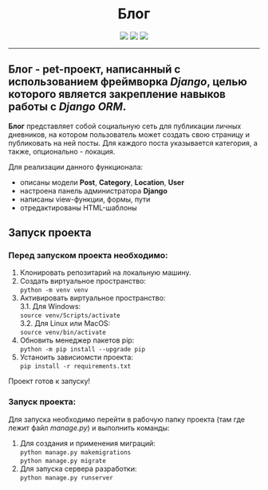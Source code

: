 <h1 align="center">Блог</h1>
<p align="center">
<img src="https://img.shields.io/badge/-Python_-Python?style=plastic&logo=python&logoColor=%233776AB&color=%23F8DD4C">
<img src="https://img.shields.io/badge/-Django_-Django?style=plastic&logo=Django&logoColor=%23092E20&color=%235AC02C">
<img src="https://img.shields.io/badge/-SQLite_-SQLite?style=plastic&logo=sqlite&logoColor=%23003B57&color=6fa8dc">
</p>

___

## Блог - pet-проект, написанный с использованием фреймворка *Django*, целью которого является закрепление навыков работы с *Django ORM*.
**Блог** представляет собой социальную сеть для публикации личных дневников, на котором пользователь может создать свою страницу и публиковать на ней посты. Для каждого поста указывается категория, а также, опционально - локация. 

Для реализации данного функционала:
 - описаны модели **Post**, **Category**, **Location**, **User**
 - настроена панель администратора **Django**
 - написаны view-функции, формы, пути
 - отредактированы HTML-шаблоны

## Запуск проекта
### Перед запуском проекта необходимо:
1. Клонировать репозитарий на локальную машину.
2. Создать виртуальное пространство:<br>
   ```python -m venv venv```
3. Активировать виртуальное пространство:<br>
3.1. Для Windows:<br>
   ```source venv/Scripts/activate``` <br>
3.2. Для Linux или MacOS:<br>
   ```source venv/bin/activate```
4. Обновить менеджер пакетов pip:<br>
   ```python -m pip install --upgrade pip```
5. Устаноить зависиомсти проекта:<br>
   ```pip install -r requirements.txt```


Проект готов к запуску!

### Запуск проекта:
Для запуска необходимо перейти в рабочую папку проекта (там где лежит файл *manage.py*) и выполнить команды:
1. Для создания и применения миграций:<br>
   ```python manage.py makemigrations```<br>
   ```python manage.py migrate```
2. Для запуска сервера разработки:<br>
   ```python manage.py runserver```
